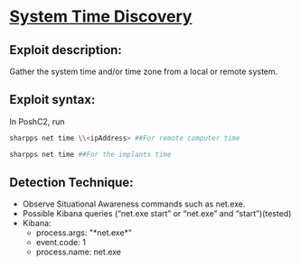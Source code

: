 # [System Time Discovery](https://attack.mitre.org/techniques/T1124/)

## Exploit description:
Gather the system time and/or time zone from a local or remote system.

## Exploit syntax:
In PoshC2, run 
```sh
sharpps net time \\<ipAddress> ##For remote computer time

sharpps net time ##For the implants time
```
## Detection Technique:
* Observe Situational Awareness commands such as net.exe. 
* Possible Kibana queries (“net.exe start” or “net.exe” and “start”)(tested)
* Kibana:
    * process.args: "\*net.exe\*"
    * event.code: 1
    * process.name: net.exe

